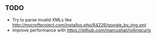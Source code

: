 TODO
----

* Try to parse invalid XMLs like http://mycroftproject.com/installos.php/64226/google_by_img.xml
* Improve performance with https://github.com/marcushat/rollingcurlx
